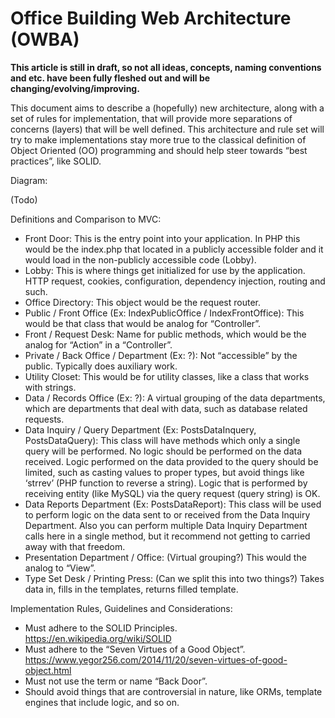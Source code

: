 # Office Building Web Architecture (OWBA)
**This article is still in draft, so not all ideas, concepts, naming conventions and etc. have been fully fleshed out and will be changing/evolving/improving.**

This document aims to describe a (hopefully) new architecture, along with a set of rules for implementation, that will provide more separations of concerns (layers) that will be well defined. This architecture and rule set will try to make implementations stay more true to the classical definition of Object Oriented (OO) programming and should help steer towards “best practices”, like SOLID.

Diagram:

(Todo)

Definitions and Comparison to MVC:
* Front Door: This is the entry point into your application. In PHP this would be the index.php that located in a publicly accessible folder and it would load in the non-publicly accessible code (Lobby).
* Lobby: This is where things get initialized for use by the application. HTTP request, cookies, configuration, dependency injection, routing and such. 
* Office Directory: This object would be the request router.
* Public / Front Office (Ex: IndexPublicOffice / IndexFrontOffice): This would be that class that would be analog for “Controller”.
* Front / Request Desk: Name for public methods, which would be the analog for “Action” in a “Controller”. 
* Private / Back Office / Department (Ex: ?): Not “accessible” by the public. Typically does auxiliary work.
* Utility Closet: This would be for utility classes, like a class that works with strings.
* Data  /  Records Office (Ex: ?): A virtual grouping of the data departments, which are departments that deal with data, such as database related requests.
* Data Inquiry / Query Department (Ex: PostsDataInquery, PostsDataQuery): This class will have methods which only a single query will be performed. No logic should be performed on the data received. Logic performed on the data provided to the query should be limited, such as casting values to proper types, but avoid things like ‘strrev’ (PHP function to reverse a string). Logic that is performed by receiving entity (like MySQL) via the query request (query string) is OK. 
* Data Reports Department (Ex: PostsDataReport): This class will be used to perform logic on the data sent to or received from the Data Inquiry Department. Also you can perform multiple Data Inquiry Department calls here in a single method, but it recommend not getting to carried away with that freedom.
* Presentation Department / Office: (Virtual grouping?) This would the analog to “View”. 
* Type Set Desk / Printing Press: (Can we split this into two things?) Takes data in, fills in the templates, returns filled template.

Implementation Rules, Guidelines and Considerations:
* Must adhere to the SOLID Principles. https://en.wikipedia.org/wiki/SOLID
* Must adhere to the “Seven Virtues of a Good Object”. https://www.yegor256.com/2014/11/20/seven-virtues-of-good-object.html
* Must not use the term or name “Back Door”.
* Should avoid things that are controversial in nature, like ORMs, template engines that include logic, and so on.
